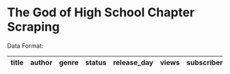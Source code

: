 # The God of High School Chapter Scraping

Data Format:

|title|author|genre|status|release_day|views|subscribers|rating|chapter|chapter_length|comments|total_comments|likes|total_likes|date|user|comment_body|post_date|upvotes|downvotes|reply_count| scrape_date|
|:---:|:----:|:---:|:----:|:---------:|:---:|:---------:|:----:|:-----:|:------------:|:------:|:-------------|:---:|:---------:|:--:|:--:|:----------:|:-------:|:-----:|:-------:|:---------:|:----------:|
